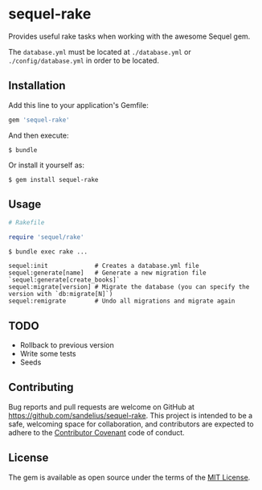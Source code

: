 # sequel-rake

Provides useful rake tasks when working with the awesome Sequel gem.

The `database.yml` must be located at `./database.yml` or `./config/database.yml` in
order to be located.

## Installation

Add this line to your application's Gemfile:

```ruby
gem 'sequel-rake'
```

And then execute:

    $ bundle

Or install it yourself as:

    $ gem install sequel-rake

## Usage

```ruby
# Rakefile

require 'sequel/rake'
```

```
$ bundle exec rake ...

sequel:init             # Creates a database.yml file
sequel:generate[name]   # Generate a new migration file `sequel:generate[create_books]`
sequel:migrate[version] # Migrate the database (you can specify the version with `db:migrate[N]`)
sequel:remigrate        # Undo all migrations and migrate again
```

## TODO

* Rollback to previous version
* Write some tests
* Seeds

## Contributing

Bug reports and pull requests are welcome on GitHub at https://github.com/sandelius/sequel-rake. This project is intended to be a safe, welcoming space for collaboration, and contributors are expected to adhere to the [Contributor Covenant](http://contributor-covenant.org) code of conduct.


## License

The gem is available as open source under the terms of the [MIT License](http://opensource.org/licenses/MIT).